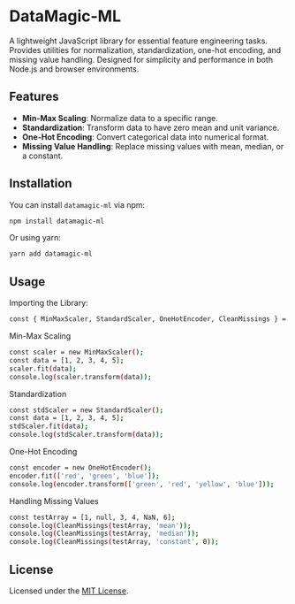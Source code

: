 # DataMagic-ML

A lightweight JavaScript library for essential feature engineering tasks. Provides utilities for normalization, standardization, one-hot encoding, and missing value handling. Designed for simplicity and performance in both Node.js and browser environments.

## Features

- **Min-Max Scaling**: Normalize data to a specific range.
- **Standardization**: Transform data to have zero mean and unit variance.
- **One-Hot Encoding**: Convert categorical data into numerical format.
- **Missing Value Handling**: Replace missing values with mean, median, or a constant.

## Installation

You can install `datamagic-ml` via npm:
```bash
npm install datamagic-ml
```
Or using yarn:
```bash
yarn add datamagic-ml
```

## Usage
Importing the Library:
```bash
const { MinMaxScaler, StandardScaler, OneHotEncoder, CleanMissings } = require('datamagic-ml');
```
Min-Max Scaling
```bash
const scaler = new MinMaxScaler();
const data = [1, 2, 3, 4, 5];
scaler.fit(data);
console.log(scaler.transform(data));
```
Standardization
```bash
const stdScaler = new StandardScaler();
const data = [1, 2, 3, 4, 5];
stdScaler.fit(data);
console.log(stdScaler.transform(data));
```
One-Hot Encoding
```bash
const encoder = new OneHotEncoder();
encoder.fit(['red', 'green', 'blue']);
console.log(encoder.transform(['green', 'red', 'yellow', 'blue'])); 
```
Handling Missing Values
```bash
const testArray = [1, null, 3, 4, NaN, 6];
console.log(CleanMissings(testArray, 'mean'));
console.log(CleanMissings(testArray, 'median'));
console.log(CleanMissings(testArray, 'constant', 0));
```

## License
Licensed under the [MIT License](https://opensource.org/licenses/MIT).
